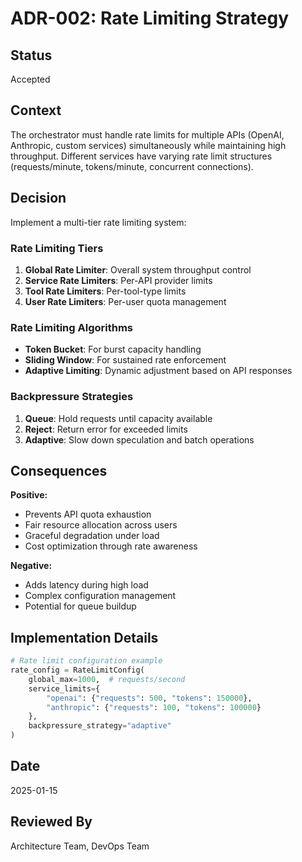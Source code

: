 # ADR-002: Rate Limiting Strategy

## Status
Accepted

## Context
The orchestrator must handle rate limits for multiple APIs (OpenAI, Anthropic, custom services) simultaneously while maintaining high throughput. Different services have varying rate limit structures (requests/minute, tokens/minute, concurrent connections).

## Decision
Implement a multi-tier rate limiting system:

### Rate Limiting Tiers
1. **Global Rate Limiter**: Overall system throughput control
2. **Service Rate Limiters**: Per-API provider limits
3. **Tool Rate Limiters**: Per-tool-type limits
4. **User Rate Limiters**: Per-user quota management

### Rate Limiting Algorithms
- **Token Bucket**: For burst capacity handling
- **Sliding Window**: For sustained rate enforcement
- **Adaptive Limiting**: Dynamic adjustment based on API responses

### Backpressure Strategies
1. **Queue**: Hold requests until capacity available
2. **Reject**: Return error for exceeded limits
3. **Adaptive**: Slow down speculation and batch operations

## Consequences
**Positive:**
- Prevents API quota exhaustion
- Fair resource allocation across users
- Graceful degradation under load
- Cost optimization through rate awareness

**Negative:**
- Adds latency during high load
- Complex configuration management
- Potential for queue buildup

## Implementation Details
```python
# Rate limit configuration example
rate_config = RateLimitConfig(
    global_max=1000,  # requests/second
    service_limits={
        "openai": {"requests": 500, "tokens": 150000},
        "anthropic": {"requests": 100, "tokens": 100000}
    },
    backpressure_strategy="adaptive"
)
```

## Date
2025-01-15

## Reviewed By
Architecture Team, DevOps Team